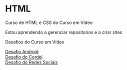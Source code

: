 # HTML
 Curso de HTML e CSS do Curso em Vídeo

Estou aprendendo a gerenciar repositorios e a criar sites<br>

Desafios do Curso em Vídeo

<a href="https://pauloprediger.github.io/HTML//desafios/desafio010/index.html" target="_blank" rel="next">Desafio Android</a>
<br>
<a href="https://pauloprediger.github.io/HTML//desafios/cordel/index.html" target="_blank" rel="next">Desafio do Cordel</a>
<br>
<a href="https://pauloprediger.github.io/HTML//desafios/cordel/index.html" target="_blank" rel="next">Desafio do Redes Sociais</a>
